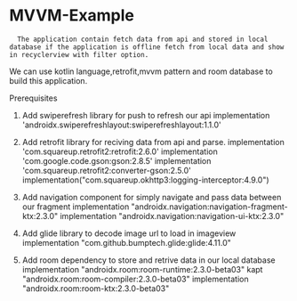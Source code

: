 # MVVM-Example
      The application contain fetch data from api and stored in local database if the application is offline fetch from local data and show in recyclerview with filter option.
   We can use kotlin language,retrofit,mvvm pattern and room database to build this application.

Prerequisites
 1. Add swiperefresh library for push to refresh our api
    implementation 'androidx.swiperefreshlayout:swiperefreshlayout:1.1.0'

 2. Add retrofit library for reciving data from api and parse.
    implementation 'com.squareup.retrofit2:retrofit:2.6.0'
    implementation 'com.google.code.gson:gson:2.8.5'
    implementation 'com.squareup.retrofit2:converter-gson:2.5.0'
    implementation("com.squareup.okhttp3:logging-interceptor:4.9.0")

 3. Add navigation component for simply navigate and pass data between our fragment
    implementation "androidx.navigation:navigation-fragment-ktx:2.3.0"
    implementation "androidx.navigation:navigation-ui-ktx:2.3.0"

 4. Add glide library to decode image url to load in imageview
    implementation "com.github.bumptech.glide:glide:4.11.0"

 5. Add room dependency to store and retrive data in our local database
    implementation "androidx.room:room-runtime:2.3.0-beta03"
    kapt "androidx.room:room-compiler:2.3.0-beta03"
    implementation "androidx.room:room-ktx:2.3.0-beta03"

